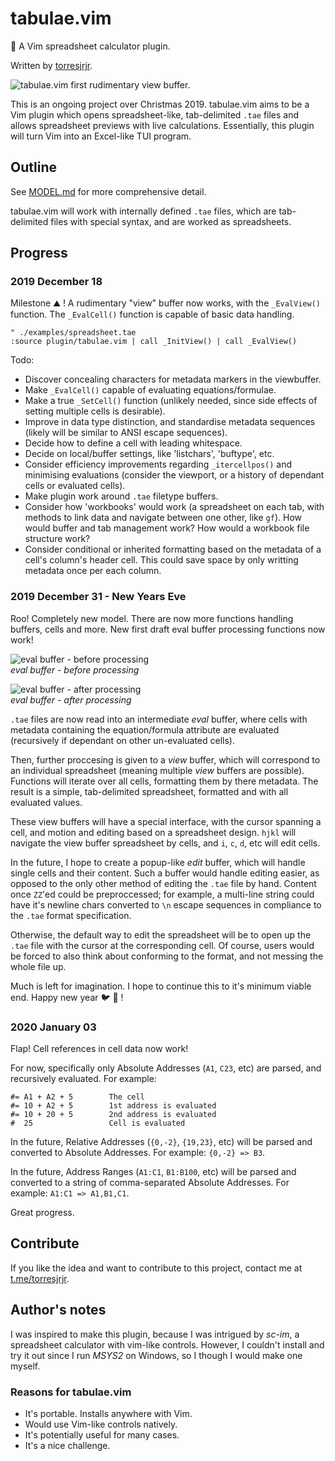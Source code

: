 tabulae.vim
===========
📖 A Vim spreadsheet calculator plugin.

Written by [torresjrjr](https://t.me/torresjrjr).

![tabulae.vim first rudimentary view buffer.](https://i.imgur.com/xKUxkio.png)

This is an ongoing project over Christmas 2019. tabulae.vim aims to be a Vim plugin
which opens spreadsheet-like, tab-delimited `.tae` files and allows spreadsheet
previews with live calculations. Essentially, this plugin will turn Vim into an
Excel-like TUI program.

Outline
-------
See [MODEL.md](MODEL.md) for more comprehensive detail.

tabulae.vim will work with internally defined `.tae` files, which are
tab-delimited files with special syntax, and are worked as spreadsheets.

Progress
--------

### 2019 December 18
Milestone ⛰️ ! A rudimentary "view" buffer now works, with the `_EvalView()`
function. The `_EvalCell()` function is capable of basic data handling.

```vim
" ./examples/spreadsheet.tae
:source plugin/tabulae.vim | call _InitView() | call _EvalView() 
```

Todo:
- Discover concealing characters for metadata markers in the viewbuffer.
- Make `_EvalCell()` capable of evaluating equations/formulae.
- Make a true `_SetCell()` function (unlikely needed, since side effects of
  setting multiple cells is desirable).
- Improve in data type distinction, and standardise metadata sequences (likely
  will be similar to ANSI escape sequences).
- Decide how to define a cell with leading whitespace.
- Decide on local/buffer settings, like 'listchars', 'buftype', etc.
- Consider efficiency improvements regarding `_itercellpos()` and minimising
  evaluations (consider the viewport, or a history of dependant cells or
  evaluated cells).
- Make plugin work around `.tae` filetype buffers.
- Consider how 'workbooks' would work (a spreadsheet on each tab, with methods
  to link data and navigate between one other, like `gf`). How would buffer
  and tab management work? How would a workbook file structure work?
- Consider conditional or inherited formatting based on the metadata of a
  cell's column's header cell. This could save space by only writting metadata
  once per each column.

### 2019 December 31 - New Years Eve
Roo! Completely new model. There are now more functions handling buffers, cells
and more. New first draft eval buffer processing functions now work!

![eval buffer - before processing](https://i.imgur.com/fIT5Z5j.png)  
_eval buffer - before processing_

![eval buffer - after processing](https://i.imgur.com/1nSBcjB.png)  
_eval buffer - after processing_

`.tae` files are now read into an intermediate _eval_ buffer, where cells with
metadata containing the equation/formula attribute are evaluated (recursively if
dependant on other un-evaluated cells).

Then, further proccesing is given to a _view_ buffer, which will correspond to
an individual spreadsheet (meaning multiple _view_ buffers are possible).
Functions will iterate over all cells, formatting them by there metadata. The
result is a simple, tab-delimited spreadsheet, formatted and with all evaluated
values.

These view buffers will have a special interface, with the cursor spanning a
cell, and motion and editing based on a spreadsheet design. `hjkl` will navigate
the view buffer spreadsheet by cells, and `i`, `c`, `d`, etc will edit cells.

In the future, I hope to create a popup-like _edit_ buffer, which will handle
single cells and their content. Such a buffer would handle editing easier, as
opposed to the only other method of editing the `.tae` file by hand. Content
once `ZZ`'ed could be preproccessed; for example, a multi-line string could have
it's newline chars converted to `\n` escape sequences in compliance to the
`.tae` format specification.

Otherwise, the default way to edit the spreadsheet will be to open up the `.tae`
file with the cursor at the corresponding cell. Of course, users would be forced
to also think about conforming to the format, and not messing the whole file up.

Much is left for imagination. I hope to continue this to it's minimum viable
end. Happy new year 🐦 🎉 !

### 2020 January 03
Flap! Cell references in cell data now work!

For now, specifically only Absolute Addresses (`A1`, `C23`, etc) are parsed, and
recursively evaluated. For example:

```tae
#= A1 + A2 + 5        The cell
#= 10 + A2 + 5        1st address is evaluated
#= 10 + 20 + 5        2nd address is evaluated
#  25                 Cell is evaluated
```

In the future, Relative Addresses (`{0,-2}`, `{19,23}`, etc) will be parsed and
converted to Absolute Addresses. For example: `{0,-2} => B3`.

In the future, Address Ranges (`A1:C1`, `B1:B100`, etc) will be parsed and
converted to a string of comma-separated Absolute Addresses. For example:
`A1:C1 => A1,B1,C1`.

Great progress.

Contribute
----------
If you like the idea and want to contribute to this project, contact me at
[t.me/torresjrjr](https://t.me/torresjrjr).

Author's notes
-------------
I was inspired to make this plugin, because I was intrigued by _sc-im_, a
spreadsheet calculator with vim-like controls. However, I couldn't install and
try it out since I run _MSYS2_ on Windows, so I though I would make one myself.

### Reasons for tabulae.vim
- It's portable. Installs anywhere with Vim.
- Would use Vim-like controls natively.
- It's potentially useful for many cases.
- It's a nice challenge.
